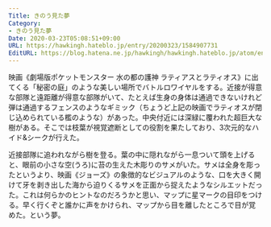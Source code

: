 ```yaml
---
Title: きのう見た夢
Category:
- きのう見た夢
Date: 2020-03-23T05:08:51+09:00
URL: https://hawkingh.hateblo.jp/entry/20200323/1584907731
EditURL: https://blog.hatena.ne.jp/hawkingh/hawkingh.hateblo.jp/atom/entry/26006613539190280
---
```


<p>映画《劇場版ポケットモンスター 水の都の護神 ラティアスとラティオス》に出てくる「秘密の庭」のような美しい場所でバトルロワイヤルをする。近接が得意な部隊と遠距離が得意な部隊がいて、たとえば生身の身体は通過できないけれど弾は通過するフェンスのようなギミック（ちょうど上記の映画でラティオスが閉じ込められている檻のような）があった。中央付近には深緑に覆われた超巨大な樹がある。そこでは枝葉が視覚遮断としての役割を果たしており、3次元的なハイド&amp;シークが行えた。</p>
<p>近接部隊に追われながら樹を登る。葉の中に隠れながら一息ついて頭を上げると、眼前の小さな空(うろ)に苔の生えた木彫りのサメがいた。サメは全身を彫ったというより、映画《ジョーズ》の象徴的なビジュアルのような、口を大きく開けて牙を剥き出した海から迫りくるサメを正面から捉えたようなシルエットだった。これは何らかのヒントなのだろうかと思い、マップに星マークの目印をつける。早く行くぞと誰かに声をかけられ、マップから目を離したところで目が覚めた。という夢。</p>
